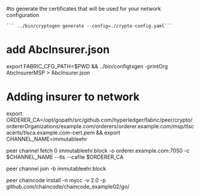 #to generate the certificates that will be used for your network configuration

    ``` ../bin/cryptogen generate --config=./crypto-config.yaml```
    
# add AbcInsurer.json 
export FABRIC_CFG_PATH=$PWD && ../bin/configtxgen -printOrg AbcInsurerMSP > AbcInsurer.json



# Adding insurer to network 

export ORDERER_CA=/opt/gopath/src/github.com/hyperledger/fabric/peer/crypto/ordererOrganizations/example.com/orderers/orderer.example.com/msp/tlscacerts/tlsca.example.com-cert.pem && export CHANNEL_NAME=immutableehr

peer channel fetch 0 immutableehr.block -o orderer.example.com:7050 -c $CHANNEL_NAME --tls --cafile $ORDERER_CA


peer channel join -b immutableehr.block

peer chaincode install -n mycc -v 2.0 -p github.com/chaincode/chaincode_example02/go/
